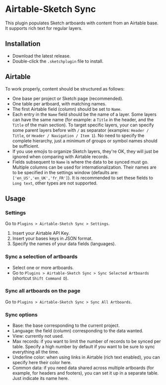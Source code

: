 # Airtable-Sketch Sync

This plugin populates Sketch artboards with content from an Airtable base. It supports rich text for regular layers.

## Installation

- Download the latest release.
- Double-click the `.sketchplugin` file to install.

## Airtable

To work properly, content should be structured as follows:
- One base per project or Sketch page (recommended).
- One table per artboard, with matching names.
- The first Airtable field (column) should be set to `Name`.
- Each entry in the `Name` field should be the name of a layer. Some layers can have the same name (for example: a `Title` in the header, and the `Title` of the main section). To target specific layers, your can specify some parent layers before with `/` as separator (examples: `Header / Title`, or `Header / Navigation / Item 1`). No need to specify the complete hierarchy, just a minimum of groups or symbol names should be sufficient.
- If you use emojis to organize Sketch layers, they're OK, they will just be ignored when comparing with Airtable records.
- Fields subsequent to `Name` is where the data to be synced must go. Multiple columns can be used for internationalization. Their names are to be specified in the settings window (defaults are: `['en_US','en_UK','fr_FR']`). It is recommended to set these fields to `Long text`, other types are not supported.

## Usage

### Settings

Go to `Plugins > Airtable-Sketch Sync > Settings`.

1. Insert your Airtable API Key.
2. Insert your bases keys in JSON format.
3. Specify the names of your data fields (languages).

### Sync a selection of artboards

- Select one or more artboards.
- Go to `Plugins > Airtable-Sketch Sync > Sync Selected Artboards` (shortcut `Shift Command D`).

### Sync all artboards on the page

Go to `Plugins > Airtable-Sketch Sync > Sync All Artboards`.

### Sync options

- Base: the base corresponding to the current project.
- Language: the field (column) corresponding to the data wanted.
- View: currently not used.
- Max records: if you want to limit the number of records to be synced per table. Specify a high number by default if you want to be sure to sync everything all the time.
- Underline color: when using links in Airtable (rich text enabled), you can specify here their color here.
- Common data: if you need data shared across multiple artboards (for example, for headers and footers), you can set it up in a separate table. Just indicate its name here.
